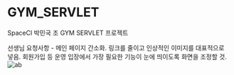# GYM_SERVLET
SpaceCl 박민국 조 GYM SERVLET 프로젝트

선생님 요청사항 - 메인 페이지 간소화. 링크를 줄이고 인상적인 이미지를 대표적으로 넣음. 회원가입 등 운영 입장에서 가장 필요한 기능이 눈에 띄이도록 화면을 조정할 것.
![ab](https://github.com/user-attachments/assets/08a7715d-7db1-4a0b-aa53-c20cb1a80c30)

